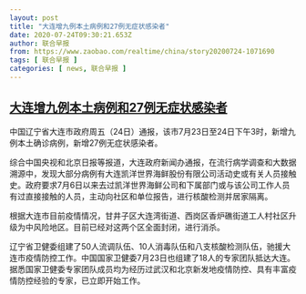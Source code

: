 ```yaml
---
layout: post
title: "大连增九例本土病例和27例无症状感染者"
date: 2020-07-24T09:30:21.653Z
author: 联合早报
from: https://www.zaobao.com/realtime/china/story20200724-1071690
tags: [ 联合早报 ]
categories: [ news, 联合早报 ]
---
```

<!--1595610900000-->
[大连增九例本土病例和27例无症状感染者](https://www.zaobao.com/realtime/china/story20200724-1071690)
------

<div>
<p>中国辽宁省大连市政府周五（24日）通报，该市7月23日至24日下午3时，新增九例本土确诊病例，新增27例无症状感染者。</p><p>综合中国央视和北京日报等报道，大连政府新闻办通报，在流行病学调查和大数据溯源中，发现大部分病例有大连凯洋世界海鲜股份有限公司活动史或有关人员接触史。政府要求7月6日以来去过凯洋世界海鲜公司和下属部门或与该公司工作人员有过直接接触的人员，主动向社区和单位报告，进行核酸检测并居家隔离。</p><p>根据大连市目前疫情情况，甘井子区大连湾街道、西岗区香炉礁街道工人村社区升级为中风险地区。目前已经对这两个区全面封闭，进行消杀。</p><section id="imu"><div id="dfp-ad-imu1-wrapper" class="dfp-tag-wrapper"><div id="dfp-ad-imu1" class="dfp-tag-wrapper"></div></div></section><p>辽宁省卫健委组建了50人流调队伍、10人消毒队伍和八支核酸检测队伍，驰援大连市疫情防控工作。中国国家卫健委7月23日也组建了18人的专家团队抵达大连。据悉国家卫健委专家团队成员均为经历过武汉和北京新发地疫情防控、具有丰富疫情防控经验的专家，已立即开始工作。</p><div id="innity-in-post"></div><div id="dfp-ad-midarticlespecial-wrapper" class="dfp-tag-wrapper"><div id="dfp-ad-midarticlespecial" class="dfp-tag-wrapper"></div></div>
</div>
